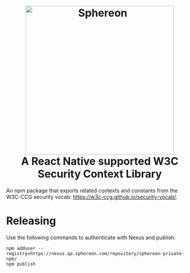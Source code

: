 <h1 align="center">
  <br>
  <a href="https://www.sphereon.com"><img src="https://sphereon.com/content/themes/sphereon/assets/img/logo.svg" alt="Sphereon" width="400"></a>
  <br>
  A React Native supported W3C Security Context Library
  <br>
</h1>

An npm package that exports related contexts and constants from the W3C-CCG security vocab: https://w3c-ccg.github.io/security-vocab/.
# Releasing
Use the following commands to authenticate with Nexus and publish:
```
npm adduser --registry=https://nexus.qa.sphereon.com/repository/sphereon-private-npm/
npm publish
```
